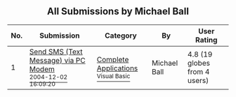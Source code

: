 ﻿<div align="center">

## All Submissions by Michael Ball

</div>

No.  | Submission | Category | By   | User Rating
---- | ---------- | -------- | ---- | -----------
1 | [Send SMS \(Text Message\) via PC Modem<br /><sup>2004-12-02 16:09:20</sup>](https://github.com/Planet-Source-Code/michael-ball-send-sms-text-message-via-pc-modem__1-53688) | [Complete Applications<br /><sup>Visual Basic</sup>](../ByCategory/complete-applications__1-27.md) | Michael Ball | 4.8 (19 globes from 4 users)
